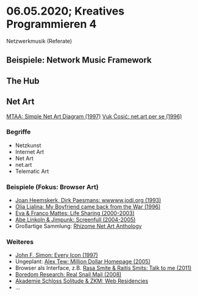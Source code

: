 # 06.05.2020; Kreatives Programmieren 4

Netzwerkmusik (Referate)

## Beispiele: Network Music Framework

## The Hub

## Net Art

[MTAA: Simple Net Art Diagram (1997)](https://anthology.rhizome.org/simple-net-art-diagram)
[Vuk Ćosić: net.art per se (1996)](https://sites.rhizome.org/anthology/net-art-per-se.html)

### Begriffe

* Netzkunst
* Internet Art
* Net Art
* net.art
* Telematic Art

### Beispiele (Fokus: Browser Art)

* [Joan Heemskerk, Dirk Paesmans: wwwww.jodi.org (1993)](https://wwwww.jodi.org/)
* [Olia Lialina: My Boyfriend came back from the War (1996)](http://www.teleportacia.org/war/wara.htm)
* [Eva & Franco Mattes: Life Sharing (2000-2003)](https://anthology.rhizome.org/life-sharing)
* [Abe Linkoln & Jimpunk: Screenfull (2004-2005)](https://anthology.rhizome.org/screenfull)
* Großartige Sammlung: [Rhizome Net Art Anthology](https://anthology.rhizome.org/)

### Weiteres

* [John F. Simon: Every Icon (1997)](http://www.numeral.com/appletsoftware/eicon.html)
* Ungeplant: [Alex Tew: Million Dollar Homepage (2005)](http://www.milliondollarhomepage.com/)
* Browser als Interface, z.B. [Rasa Smite & Raitis Smits: Talk to me (2011)](https://talktome.rixc.lv/)
* [Boredom Research: Real Snail Mail (2008)](https://www.realsnailmail.net/)
* [Akademie Schloss Solitude & ZKM: Web Residencies](https://zkm.de/de/projekt/web-residencies)
* ...